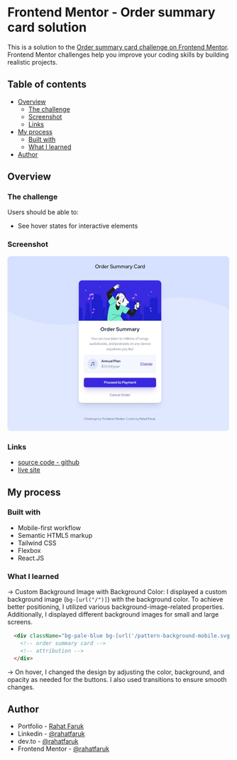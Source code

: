 # Frontend Mentor - Order summary card solution

This is a solution to the [Order summary card challenge on Frontend Mentor](https://www.frontendmentor.io/challenges/order-summary-component-QlPmajDUj). Frontend Mentor challenges help you improve your coding skills by building realistic projects. 

## Table of contents

- [Overview](#overview)
  - [The challenge](#the-challenge)
  - [Screenshot](#screenshot)
  - [Links](#links)
- [My process](#my-process)
  - [Built with](#built-with)
  - [What I learned](#what-i-learned)
- [Author](#author)

## Overview

### The challenge

Users should be able to:

- See hover states for interactive elements

### Screenshot

<img src="./screenshot.jpeg" style="max-width:500px; max-height:500px; border-radius:8px;" /> 


### Links

- [source code - github](https://github.com/rahatfaruk/fm-order-summary-card)
- [live site](https://rahatfaruk.github.io/fm-order-summary-card)

## My process

### Built with

- Mobile-first workflow
- Semantic HTML5 markup
- Tailwind CSS
- Flexbox
- React.JS

### What I learned

-> Custom Background Image with Background Color: I displayed a custom background image (`bg-[url("/")]`) with the background color. To achieve better positioning, I utilized various background-image-related properties. Additionally, I displayed different background images for small and large screens.

```html
  <div className="bg-pale-blue bg-[url('/pattern-background-mobile.svg')] md:bg-[url('/pattern-background-desktop.svg')] bg-no-repeat bg-contain bg-top">
    <!-- order summary card -->
    <!-- attribution -->
  </div>
```

-> On hover, I changed the design by adjusting the color, background, and opacity as needed for the buttons. I also used transitions to ensure smooth changes.


## Author

- Portfolio - [Rahat Faruk](https://rahatfaruk.vercel.app)
- Linkedin - [@rahatfaruk](https://www.linkedin.com/in/rahatfaruk)
- dev.to - [@rahatfaruk](https://dev.to/rahatfaruk/)
- Frontend Mentor - [@rahatfaruk](https://www.frontendmentor.io/profile/rahatfaruk)